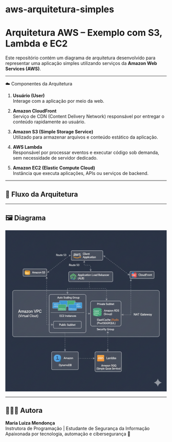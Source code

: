 # aws-arquitetura-simples
# Arquitetura AWS – Exemplo com S3, Lambda e EC2

Este repositório contém um diagrama de arquitetura desenvolvido para representar uma aplicação simples utilizando serviços da **Amazon Web Services (AWS)**.

---

☁️ Componentes da Arquitetura

1. **Usuário (User)**  
   Interage com a aplicação por meio da web.

2. **Amazon CloudFront**  
   Serviço de CDN (Content Delivery Network) responsável por entregar o conteúdo rapidamente ao usuário.

3. **Amazon S3 (Simple Storage Service)**  
   Utilizado para armazenar arquivos e conteúdo estático da aplicação.

4. **AWS Lambda**  
   Responsável por processar eventos e executar código sob demanda, sem necessidade de servidor dedicado.

5. **Amazon EC2 (Elastic Compute Cloud)**  
   Instância que executa aplicações, APIs ou serviços de backend.

---

## 🔄 Fluxo da Arquitetura


---

## 🖼️ Diagrama

![Diagrama da Arquitetura AWS](diagrama-aws.png)




---

## 👩🏻‍💻 Autora

**Maria Luiza Mendonça**  
Instrutora de Programação | Estudante de Segurança da Informação  
Apaixonada por tecnologia, automação e cibersegurança 🔐

